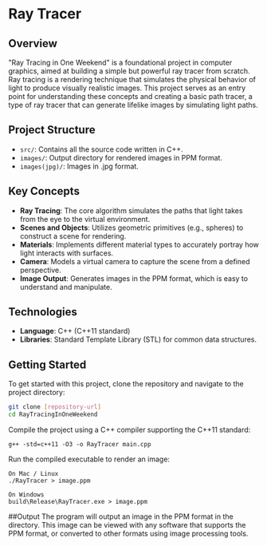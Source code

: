 # Ray Tracer

## Overview

"Ray Tracing in One Weekend" is a foundational project in computer graphics, aimed at building a simple but powerful ray tracer from scratch. Ray tracing is a rendering technique that simulates the physical behavior of light to produce visually realistic images. This project serves as an entry point for understanding these concepts and creating a basic path tracer, a type of ray tracer that can generate lifelike images by simulating light paths.

## Project Structure

- `src/`: Contains all the source code written in C++.
- `images/`: Output directory for rendered images in PPM format.
- `images(jpg)/`: Images in .jpg format.

## Key Concepts

- **Ray Tracing**: The core algorithm simulates the paths that light takes from the eye to the virtual environment.
- **Scenes and Objects**: Utilizes geometric primitives (e.g., spheres) to construct a scene for rendering.
- **Materials**: Implements different material types to accurately portray how light interacts with surfaces.
- **Camera**: Models a virtual camera to capture the scene from a defined perspective.
- **Image Output**: Generates images in the PPM format, which is easy to understand and manipulate.

## Technologies

- **Language**: C++ (C++11 standard)
- **Libraries**: Standard Template Library (STL) for common data structures.

## Getting Started

To get started with this project, clone the repository and navigate to the project directory:

```bash
git clone [repository-url]
cd RayTracingInOneWeekend
```
Compile the project using a C++ compiler supporting the C++11 standard:
```
g++ -std=c++11 -O3 -o RayTracer main.cpp
```
Run the compiled executable to render an image:
```
On Mac / Linux
./RayTracer > image.ppm

On Windows
build\Release\RayTracer.exe > image.ppm
```

##Output
The program will output an image in the PPM format in the directory. This image can be viewed with any software that supports the PPM format, or converted to other formats using image processing tools.
